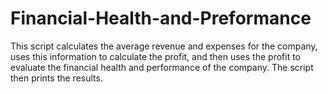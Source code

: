 # Financial-Health-and-Preformance

This script calculates the average revenue and expenses for the company, uses this information to calculate the profit, and then uses the profit to evaluate the financial health and performance of the company. The script then prints the results.
